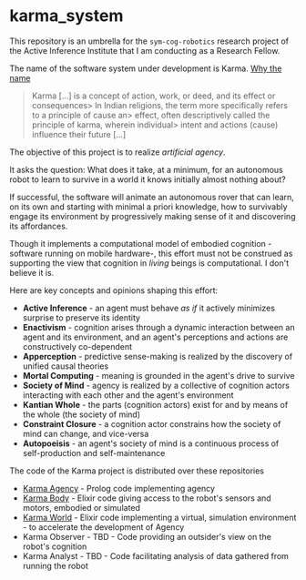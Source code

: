 # karma_system

This repository is an umbrella for the `sym-cog-robotics` research project of the Active Inference Institute that I am conducting as a Research Fellow.

The name of the software system under development is Karma. [Why the name](https://en.wikipedia.org/wiki/Karma)

> Karma [...] is a concept of action, work, or deed, and its effect or consequences> In Indian religions, the term more specifically refers to a principle of cause an> effect, often descriptively called the principle of karma, wherein individual> intent and actions (cause) influence their future [...]

The objective of this project is to realize *artificial agency*.

It asks the question: What does it take, at a minimum, for an autonomous robot to learn to survive in a world it knows initially almost nothing about?

If successful, the software will animate an autonomous rover that can learn, on its own and starting with minimal a priori knowledge, how to survivably engage its environment by progressively making sense of it and discovering its affordances.

Though it implements a computational model of embodied cognition -software running on mobile hardware-, this effort must not be construed as supporting the view that cognition in *living* beings is computational. I don't believe it is.

Here are key concepts and opinions shaping this effort:

* **Active Inference** - an agent must behave *as if* it actively minimizes surprise to preserve its identity
* **Enactivism** - cognition arises through a dynamic interaction between an agent and its environment, and an agent's perceptions and actions are constructively co-dependent
* **Apperception** - predictive sense-making is realized by the discovery of unified causal theories
* **Mortal Computing** - meaning is grounded in the agent's drive to survive
* **Society of Mind** - agency is realized by a collective of cognition actors interacting with each other and the agent's environment
* **Kantian Whole** - the parts (cognition actors) exist for and by means of the whole (the society of mind)
* **Constraint Closure** - a cognition actor constrains how the society of mind can change, and vice-versa
* **Autopoeisis** - an agent's society of mind is a continuous process of self-production and self-maintenance

The code of the Karma project is distributed over these repositories

* [Karma Agency](https://github.com/jfcloutier/karma_agency) - Prolog code implementing agency
* [Karma Body](https://github.com/jfcloutier/karma_body) - Elixir code giving access to the robot's sensors and motors, embodied or simulated
* [Karma World](https://github.com/jfcloutier/karma_world) - Elixir code implementing a virtual, simulation environment - to accelerate the development of Agency
* Karma Observer - TBD - Code providing an outsider's view on the robot's cognition
* Karma Analyst - TBD - Code facilitating analysis of data gathered from running the robot
